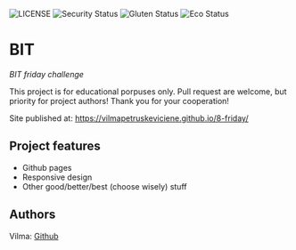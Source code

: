 ![LICENSE](https://img.shields.io/badge/license-MIT-blue.svg?style=flat-square)
![Security Status](https://img.shields.io/security-headers?label=Security&url=https%3A%2F%2Fgithub.com&style=flat-square)
![Gluten Status](https://img.shields.io/badge/Gluten-Free-green.svg)
![Eco Status](https://img.shields.io/badge/ECO-Friendly-green.svg)

# BIT

_BIT friday challenge_

This project is for educational porpuses only. Pull request are welcome, but priority for project authors! Thank you for your cooperation!

Site published at: https://vilmapetruskeviciene.github.io/8-friday/

## Project features

-   Github pages
-   Responsive design
-   Other good/better/best (choose wisely) stuff

## Authors

Vilma: [Github](https://github.com/VilmaPetruskeviciene)
